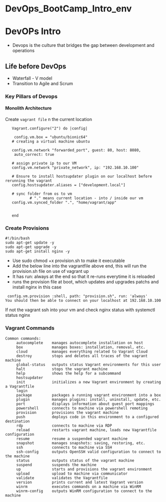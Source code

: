 # DevOps_BootCamp_Intro_env

# DevOPs Intro
 - Devops is the culture that bridges the gap between development and operations
 
 ## Life before DevOps
 - Waterfall - V model
 - Transition to Agile and Scrum
 

 ### Key Pillars of Devops
 #### Monolith Architecture
 
 Create `vagrant file` n the current location
 ```
    Vagrant.configure("2") do |config|

     config.vm.box = "ubuntu/bionic64"
    # creating a virtual machine ubuntu 

    config.vm.network "forwarded_port", guest: 80, host: 8080,
     auto_correct: true

    # assign private ip to our VM
    config.vm.network "private_network", ip: "192.168.10.100"   

    # Ensure to install hostsupdater plugin on our localhost before rerunning the vagrant
    config.hostsupdater.aliases = ["development.local"]

    # sync folder from os to vm
            # "." means current location - into / inside our vm
    config.vm.synced_folder ".", "home/vagrant/app"

  
    end
```
### Create Provisions
```
#!/bin/bash
sudo apt-get update -y
sudo apt-get upgrade -y
sudo apt-get install nginx -y
```

- Use sudo chmod +x provision.sh to make it executable
- Add the below line into the vagrantfile above end, this will run the provision.sh file on use of vagrant up
- It has run: always at the end so that it re-runs everytime it is reloaded
- runs the provision file at boot, which updates and upgrades patchs and install nginx in this case
```
 config.vm.provision :shell, path: "provision.sh", run: 'always'
You should then be able to connect on your localhost at 192.168.10.100
```
If not the vagrant ssh into your vm and check nginx status with systemctl status nginx


### Vagrant Commands
```
Common commands:
     autocomplete    manages autocomplete installation on host
     box             manages boxes: installation, removal, etc.
     cloud           manages everything related to Vagrant Cloud
     destroy         stops and deletes all traces of the vagrant machine
     global-status   outputs status Vagrant environments for this user
     halt            stops the vagrant machine
     help            shows the help for a subcommand
     hostsupdater
     init            initializes a new Vagrant environment by creating a Vagrantfile
     login
     package         packages a running vagrant environment into a box
     plugin          manages plugins: install, uninstall, update, etc.
     port            displays information about guest port mappings
     powershell      connects to machine via powershell remoting
     provision       provisions the vagrant machine
     push            deploys code in this environment to a configured destination   
     rdp             connects to machine via RDP
     reload          restarts vagrant machine, loads new Vagrantfile configuration
     resume          resume a suspended vagrant machine
     snapshot        manages snapshots: saving, restoring, etc.
     ssh             connects to machine via SSH
     ssh-config      outputs OpenSSH valid configuration to connect to the machine
     status          outputs status of the vagrant machine
     suspend         suspends the machine
     up              starts and provisions the vagrant environment
     upload          upload to machine via communicator
     validate        validates the Vagrantfile
     version         prints current and latest Vagrant version
     winrm           executes commands on a machine via WinRM
     winrm-config    outputs WinRM configuration to connect to the machine
```

 
